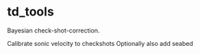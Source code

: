 # td_tools
Bayesian check-shot-correction. 

Calibrate sonic velocity to checkshots
Optionally also add seabed
